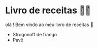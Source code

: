 # Livro de receitas :man_cook:

olá ! Bem vindo ao meu livro de receitas :wave:

-  Strogonoff de frango
-  Pavê